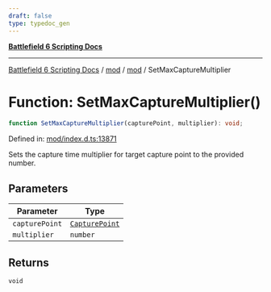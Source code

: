```yaml
---
draft: false
type: typedoc_gen
---
```


[**Battlefield 6 Scripting Docs**](../../../_index.md)

***

[Battlefield 6 Scripting Docs](../../../_index.md) / [mod](../../_index.md) / [mod](../_index.md) / SetMaxCaptureMultiplier

# Function: SetMaxCaptureMultiplier()

```ts
function SetMaxCaptureMultiplier(capturePoint, multiplier): void;
```

Defined in: [mod/index.d.ts:13871](https://github.com/battlefield-portal-community/portal-docs/blob/ff09b2690670f74de7e97198022e5a97ff1161ff/generators/santiago/mod/index.d.ts#L13871)

Sets the capture time multiplier for target capture point to the provided number.

## Parameters

| Parameter | Type |
| ------ | ------ |
| `capturePoint` | [`CapturePoint`](../CapturePoint/_index.md) |
| `multiplier` | `number` |

## Returns

`void`
